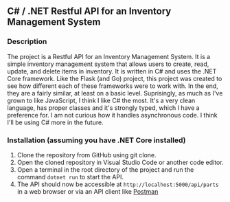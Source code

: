 ## C# / .NET Restful API for an Inventory Management System

### Description

The project is a Restful API for an Inventory Management System. It is a simple inventory management system that allows users to create, read, update, and delete items in inventory. It is written in C# and uses the .NET Core framework. Like the Flask (and Go) project, this project was created to see how different each of these frameworks were to work with. In the end, they are a fairly similar, at least on a basic level. Suprisingly, as much as I've grown to like JavaScript, I think I like C# the most. It's a very clean language, has proper classes and it's strongly typed, which I have a preference for. I am not curious how it handles asynchronous code. I think I'll be using C# more in the future.

### Installation (assuming you have .NET Core installed)

1. Clone the repository from GitHub using git clone.
2. Open the cloned repository in Visual Studio Code or another code editor.
3. Open a terminal in the root directory of the project and run the command `dotnet run` to start the API.
4. The API should now be accessible at `http://localhost:5000/api/parts` in a web browser or via an API client like [Postman](https://www.postman.com)
